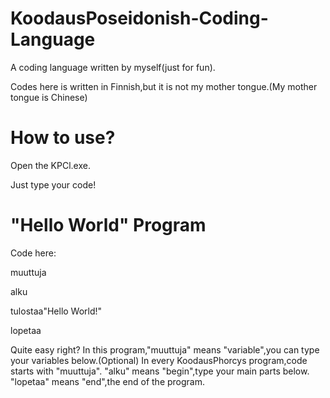 # KoodausPoseidonish-Coding-Language
A coding language written by myself(just for fun).

Codes here is written in Finnish,but it is not my mother tongue.(My mother tongue is Chinese)


# How to use?
Open the KPCl.exe.

Just type your code!


# "Hello World" Program
Code here:

muuttuja

alku

tulostaa"Hello World!"

lopetaa

Quite easy right?
In this program,"muuttuja" means "variable",you can type your variables below.(Optional)
In every KoodausPhorcys program,code starts with "muuttuja".
"alku" means "begin",type your main parts below.
"lopetaa" means "end",the end of the program.
